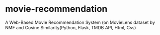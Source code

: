 # movie-recommendation
A Web-Based Movie Recommendation System (on MovieLens dataset by NMF and Cosine Similarity(Python, Flask, TMDB API, Html, Css)
